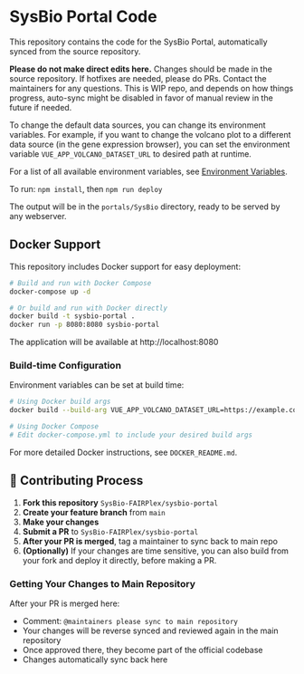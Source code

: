 # SysBio Portal Code

This repository contains the code for the SysBio Portal, automatically synced from the source repository.

**Please do not make direct edits here.** Changes should be made in the source repository. If hotfixes are needed, please do PRs. Contact the maintainers for any questions. This is WIP repo, and depends on how things progress, auto-sync might be disabled in favor of manual review in the future if needed.

To change the default data sources, you can change its environment variables. For example, if you want to change the volcano plot to a different data source (in the gene expression browser), you can set the environment variable `VUE_APP_VOLCANO_DATASET_URL` to desired path at runtime.

For a list of all available environment variables, see [Environment Variables](DOCKER_README.md#environment-variables).

To run: `npm install`, then `npm run deploy`

The output will be in the `portals/SysBio` directory, ready to be served by any webserver.

## Docker Support

This repository includes Docker support for easy deployment:

```bash
# Build and run with Docker Compose
docker-compose up -d

# Or build and run with Docker directly
docker build -t sysbio-portal .
docker run -p 8080:8080 sysbio-portal
```

The application will be available at http://localhost:8080

### Build-time Configuration

Environment variables can be set at build time:

```bash
# Using Docker build args
docker build --build-arg VUE_APP_VOLCANO_DATASET_URL=https://example.com/data.csv.gz -t sysbio-portal .

# Using Docker Compose
# Edit docker-compose.yml to include your desired build args
```

For more detailed Docker instructions, see `DOCKER_README.md`.

## 🤝 Contributing Process

1. **Fork this repository** `SysBio-FAIRPlex/sysbio-portal`
2. **Create your feature branch** from `main`
3. **Make your changes**
4. **Submit a PR** to `SysBio-FAIRPlex/sysbio-portal`
5. **After your PR is merged**, tag a maintainer to sync back to main repo
6. **(Optionally)** If your changes are time sensitive, you can also build from your fork and deploy it directly, before making a PR.

### Getting Your Changes to Main Repository

After your PR is merged here:

- Comment: `@maintainers please sync to main repository`
- Your changes will be reverse synced and reviewed again in the main repository
- Once approved there, they become part of the official codebase
- Changes automatically sync back here

